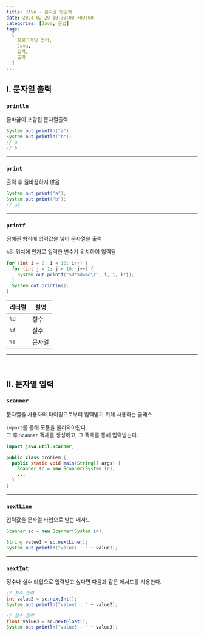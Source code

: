 ```yaml
---
title: JAVA - 문자열 입출력
date: 2024-02-29 10:30:00 +09:00
categories: [Java, 문법]
tags:
  [
    프로그래밍 언어,
    Java,
    입력,
    출력
  ]
---
```




## Ⅰ. 문자열 출력

### `println`

줄바꿈이 포함된 문자열출력

```java
System.out.println("a");
System.out.println("b");
// a
// b
```

<hr>

### `print`

출력 후 줄바꿈하지 않음

```java
System.out.print("a");
System.out.print("b");
// ab
```

<hr>

### `printf`

정해진 형식에 입력값을 넣어 문자열을 출력  

`%`의 위치에 인자로 입력한 변수가 위치하여 입력됨  
```java
for (int i = 2; i < 10; i++) {
  for (int j = 1; j < 10; j++) {
    System.out.printf("%d*%d=%d\t", i, j, i*j);
  }
  System.out.println();
}
```

|리터럴|설명|
|---|---|
|`%d`|정수|
|`%f`|실수|
|`%s`|문자열|

<hr><br>

## Ⅱ. 문자열 입력

### `Scanner`

문자열을 사용자의 타이핑으로부터 입력받기 위해 사용하는 클래스

`import`를 통해 모듈을 불러와야한다.  
그 후 `Scanner` 객체를 생성하고, 그 객체를 통해 입력받는다.

```java
import java.util.Scanner;

public class problem {
  public static void main(String[] args) {
    Scanner sc = new Scanner(System.in);
    ...
  }
}
```

<hr>

### `nextLine`

입력값을 문자열 타입으로 받는 메서드

```java
Scanner sc = new Scanner(System.in);

String value1 = sc.nextLine();
System.out.println("value1 : " + value1);
```

<hr>

### `nextInt`

정수나 실수 타입으로 입력받고 싶다면 다음과 같은 메서드를 사용한다.

```java
// 정수 입력
int value2 = sc.nextInt();
System.out.println("value2 : " + value2);

// 실수 입력
float value3 = sc.nextFloat();
System.out.println("value3 : " + value3);
```



